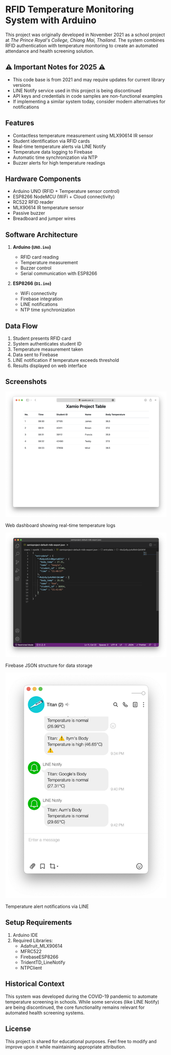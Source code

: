 # RFID Temperature Monitoring System with Arduino

This project was originally developed in November 2021 as a school project at *The Prince Royal's College, Chiang Mai, Thailand*. The system combines RFID authentication with temperature monitoring to create an automated attendance and health screening solution.

## ⚠️ Important Notes for 2025 ⚠️
- This code base is from 2021 and may require updates for current library versions
- LINE Notify service used in this project is being discontinued
- API keys and credentials in code samples are non-functional examples
- If implementing a similar system today, consider modern alternatives for notifications

## Features
- Contactless temperature measurement using MLX90614 IR sensor
- Student identification via RFID cards
- Real-time temperature alerts via LINE Notify
- Temperature data logging to Firebase
- Automatic time synchronization via NTP
- Buzzer alerts for high temperature readings

## Hardware Components
- Arduino UNO (RFID + Temperature sensor control)
- ESP8266 NodeMCU (WiFi + Cloud connectivity)
- RC522 RFID reader
- MLX90614 IR temperature sensor
- Passive buzzer
- Breadboard and jumper wires

## Software Architecture
1. **Arduino (`UNO.ino`)**
   - RFID card reading
   - Temperature measurement
   - Buzzer control
   - Serial communication with ESP8266

2. **ESP8266 (`D1.ino`)**
   - WiFi connectivity
   - Firebase integration
   - LINE notifications
   - NTP time synchronization

## Data Flow
1. Student presents RFID card
2. System authenticates student ID
3. Temperature measurement taken
4. Data sent to Firebase
5. LINE notification if temperature exceeds threshold
6. Results displayed on web interface

## Screenshots

![Web Interface](https://raw.githubusercontent.com/npwitk/Arduino-Temperature-RFID-Monitoring-System/refs/heads/main/Images/web-interface.png)

Web dashboard showing real-time temperature logs

![Firebase Database](https://raw.githubusercontent.com/npwitk/Arduino-Temperature-RFID-Monitoring-System/refs/heads/main/Images/firebase-json.png)

Firebase JSON structure for data storage

![LINE Notifications](https://raw.githubusercontent.com/npwitk/Arduino-Temperature-RFID-Monitoring-System/refs/heads/main/Images/line-notification.png)

Temperature alert notifications via LINE

## Setup Requirements
1. Arduino IDE
2. Required Libraries:
   - Adafruit_MLX90614
   - MFRC522
   - FirebaseESP8266
   - TridentTD_LineNotify
   - NTPClient

## Historical Context
This system was developed during the COVID-19 pandemic to automate temperature screening in schools. While some services (like LINE Notify) are being discontinued, the core functionality remains relevant for automated health screening systems.

## License
This project is shared for educational purposes. Feel free to modify and improve upon it while maintaining appropriate attribution.
